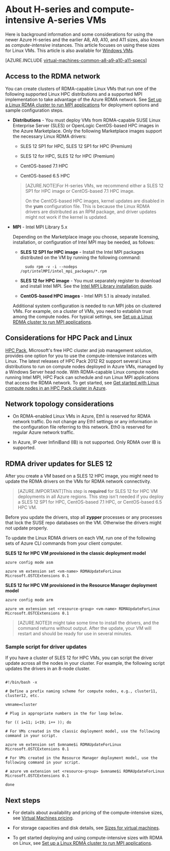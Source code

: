 <properties
 pageTitle="About compute-intensive VMs with Linux | Azure"
 description="Get background information and considerations for using the H-series and A8, A9, A10, and A11 compute-intensive sizes for Linux VMs"
 services="virtual-machines-linux"
 documentationCenter=""
 authors="dlepow"
 manager="timlt"
 editor=""
 tags="azure-resource-manager,azure-service-management"/>
<tags
ms.service="virtual-machines-linux"
 ms.devlang="na"
 ms.topic="article"
 ms.tgt_pltfrm="vm-linux"
 ms.workload="infrastructure-services"
 ms.date="09/21/2016"
 wacn.date=""
 ms.author="danlep"/>

# About H-series and compute-intensive A-series VMs 

Here is background information and some considerations for using the newer Azure H-series and the earlier A8, A9, A10, and A11 sizes, also known as *compute-intensive* instances. This article focuses on using these sizes for Linux VMs. This article is also available for [Windows VMs](/documentation/articles/virtual-machines-windows-a8-a9-a10-a11-specs/).




[AZURE.INCLUDE [virtual-machines-common-a8-a9-a10-a11-specs](../../includes/virtual-machines-common-a8-a9-a10-a11-specs.md)]

## Access to the RDMA network

You can create clusters of RDMA-capable Linux VMs that run one of the following supported Linux HPC distributions and a supported MPI implementation to take advantage of the Azure RDMA network. See [Set up a Linux RDMA cluster to run MPI applications](/documentation/articles/virtual-machines-linux-classic-rdma-cluster/) for deployment options and sample configuration steps.

* **Distributions** - You must deploy VMs from RDMA-capable SUSE Linux Enterprise Server (SLES) or OpenLogic CentOS-based HPC images in the Azure Marketplace. Only the following Marketplace images support the necessary Linux RDMA drivers:

    * SLES 12 SP1 for HPC, SLES 12 SP1 for HPC (Premium)
    
    * SLES 12 for HPC, SLES 12 for HPC (Premium)
    
    * CentOS-based 7.1 HPC
    
    * CentOS-based 6.5 HPC
    
    >[AZURE.NOTE]For H-series VMs, we recommend either a SLES 12 SP1 for HPC image or CentOS-based 7.1 HPC image.
    >
    >On the CentOS-based HPC images, kernel updates are disabled in the **yum** configuration file. This is because the Linux RDMA drivers are distributed as an RPM package, and driver updates might not work if the kernel is updated.

* **MPI** - Intel MPI Library 5.x

    Depending on the Marketplace image you choose, separate licensing, installation, or configuration of Intel MPI may be needed, as follows: 
    
    * **SLES 12 SP1 for HPC image** - Install the Intel MPI packages distributed on the VM by running the following command:
    
            sudo rpm -v -i --nodeps /opt/intelMPI/intel_mpi_packages/*.rpm

    * **SLES 12 for HPC image** - You must separately register to download and install Intel MPI. See the [Intel MPI Library installation guide](https://software.intel.com/sites/default/files/managed/7c/2c/intelmpi-2017-installguide-linux.pdf).
    
    * **CentOS-based HPC images**  - Intel MPI 5.1 is already installed.  

    Additional system configuration is needed to run MPI jobs on clustered VMs. For example, on a cluster of VMs, you need to establish trust among the compute nodes. For typical settings, see [Set up a Linux RDMA cluster to run MPI applications](/documentation/articles/virtual-machines-linux-classic-rdma-cluster/).


## Considerations for HPC Pack and Linux

[HPC Pack](https://technet.microsoft.com/zh-cn/library/jj899572.aspx), Microsoft's free HPC cluster and job management solution, provides one option for you to use the compute-intensive instances with Linux. The latest releases of HPC Pack 2012 R2 support several Linux distributions to run on compute nodes deployed in Azure VMs, managed by a Windows Server head node. With RDMA-capable Linux compute nodes running Intel MPI, HPC Pack can schedule and run Linux MPI applications that access the RDMA network. To get started, see [Get started with Linux compute nodes in an HPC Pack cluster in Azure](/documentation/articles/virtual-machines-linux-classic-hpcpack-cluster/).

## Network topology considerations

* On RDMA-enabled Linux VMs in Azure, Eth1 is reserved for RDMA network traffic. Do not change any Eth1 settings or any information in the configuration file referring to this network. Eth0 is reserved for regular Azure network traffic.

* In Azure, IP over InfiniBand (IB) is not supported. Only RDMA over IB is supported.

## RDMA driver updates for SLES 12

After you create a VM based on a SLES 12 HPC image, you might need to update the RDMA drivers on the VMs for RDMA network connectivity. 

>[AZURE.IMPORTANT]This step is **required** for SLES 12 for HPC VM deployments in all Azure regions. 
>This step isn't needed if you deploy a SLES 12 SP1 for HPC, CentOS-based 7.1 HPC, or CentOS-based 6.5 HPC VM. 

Before you update the drivers, stop all **zypper** processes or any processes that lock the SUSE repo databases on the VM. Otherwise the drivers might not update properly.  

To update the Linux RDMA drivers on each VM, run one of the following sets of Azure CLI commands from your client computer.

**SLES 12 for HPC VM provisioned in the classic deployment model**

```
azure config mode asm

azure vm extension set <vm-name> RDMAUpdateForLinux Microsoft.OSTCExtensions 0.1
```

**SLES 12 for HPC VM provisioned in the Resource Manager deployment model**

```
azure config mode arm

azure vm extension set <resource-group> <vm-name> RDMAUpdateForLinux Microsoft.OSTCExtensions 0.1
```

>[AZURE.NOTE]It might take some time to install the drivers, and the command returns without output. After the update, your VM will restart and should be ready for use in several minutes.

### Sample script for driver updates

If you have a cluster of SLES 12 for HPC VMs, you can script the driver update across all the nodes in your cluster. For example, the following script updates the drivers in an 8-node cluster.

```

#!/bin/bash -x

# Define a prefix naming scheme for compute nodes, e.g., cluster11, cluster12, etc.

vmname=cluster

# Plug in appropriate numbers in the for loop below.

for (( i=11; i<19; i++ )); do

# For VMs created in the classic deployment model, use the following command in your script.

azure vm extension set $vmname$i RDMAUpdateForLinux Microsoft.OSTCExtensions 0.1

# For VMs created in the Resource Manager deployment model, use the following command in your script.

# azure vm extension set <resource-group> $vmname$i RDMAUpdateForLinux Microsoft.OSTCExtensions 0.1

done

```


## Next steps

* For details about availability and pricing of the compute-intensive sizes, see [Virtual Machines pricing](/pricing/details/virtual-machines/).

* For storage capacities and disk details, see [Sizes for virtual machines](/documentation/articles/virtual-machines-linux-sizes/).

* To get started deploying and using compute-intensive sizes with RDMA on Linux, see [Set up a Linux RDMA cluster to run MPI applications](/documentation/articles/virtual-machines-linux-classic-rdma-cluster/).


